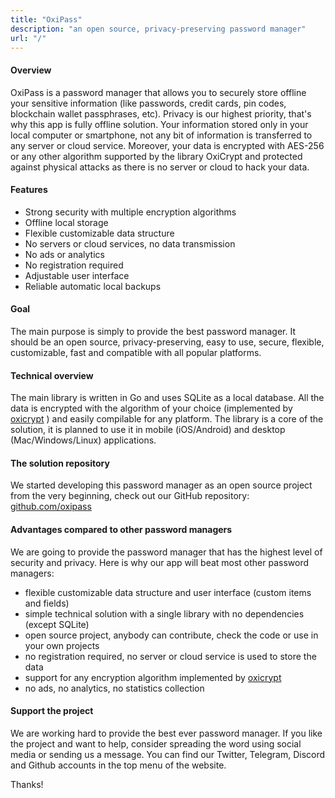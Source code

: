 ```yaml
---
title: "OxiPass"
description: "an open source, privacy-preserving password manager"
url: "/"
---
```


#### **Overview**

OxiPass is a password manager that allows you to securely store offline your
sensitive information (like passwords, credit cards, pin codes, blockchain wallet passphrases, etc).
Privacy is our highest priority, that's why this app is fully offline solution. Your
information stored only in your local computer or smartphone, not any bit of information is transferred
to any server or cloud service. Moreover, 
your data is encrypted with AES-256 or any other algorithm supported by 
the library OxiCrypt and protected against physical attacks
as there is no server or cloud to hack your data.

#### **Features**

- Strong security with multiple encryption algorithms
- Offline local storage
- Flexible customizable data structure
- No servers or cloud services, no data transmission
- No ads or analytics
- No registration required
- Adjustable user interface
- Reliable automatic local backups

#### **Goal**

The main purpose is simply to provide the best password manager. It should be an open source,
privacy-preserving, easy to use, secure, flexible, customizable, fast and 
compatible with all popular platforms.

#### **Technical overview**

The main library is written in Go and uses SQLite as a local database. All the data is encrypted 
with the algorithm of your choice (implemented by [oxicrypt](https://github.com/oxipass/oxicrypt) ) 
and easily compilable for any platform. The library is a core of the solution, it is planned
to use it in mobile (iOS/Android) and desktop (Mac/Windows/Linux) applications.

#### **The solution repository**

We started developing this password manager as an open source project from the very beginning, 
check out our GitHub repository: 
[github.com/oxipass](https://github.com/oxipass)

#### **Advantages compared to other password managers**

We are going to provide the password manager that has the highest level of security and privacy.
Here is why our app will beat most other password managers:

- flexible customizable data structure and user interface (custom items and fields)
- simple technical solution with a single library with no dependencies (except SQLite)
- open source project, anybody can contribute, check the code or use in your own projects
- no registration required, no server or cloud service is used to store the data
- support for any encryption algorithm implemented by [oxicrypt](https://github.com/oxipass/oxicrypt)
- no ads, no analytics, no statistics collection

#### **Support the project**

We are working hard to provide the best ever password manager. If you like the project and want to help, 
consider spreading the word using social media or sending us a message.
You can find our Twitter, Telegram, Discord and Github accounts in the top menu of the website.

Thanks! 




